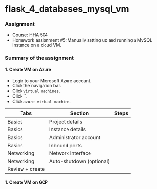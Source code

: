 # flask_4_databases_mysql_vm

### Assignment
- Course: HHA 504
- Homework assignment #5: Manually setting up and running a MySQL instance on a cloud VM.
  
### Summary of the assignment

#### 1. Create VM on Azure
- Login to your Microsoft Azure account.
- Click the navigation bar.
- Click `virtual machines`.
- Click ``.
- Click `azure virtual machine`.

| Tabs | Section | Steps |
| --- | --- | --- | 
| Basics | Project details | |
| Basics | Instance details | |
| Basics | Administrator account | |
| Basics | Inbound ports | |
| Networking | Network interface | |
| Networking | Auto-shutdown (optional) | |
| Review + create | | |

#### 1. Create VM on GCP

